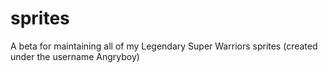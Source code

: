 sprites
=======

A beta for maintaining all of my Legendary Super Warriors sprites (created under the username Angryboy)
